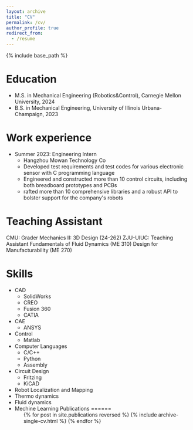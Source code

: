 ```yaml
---
layout: archive
title: "CV"
permalink: /cv/
author_profile: true
redirect_from:
  - /resume
---
```


{% include base_path %}

Education
======
* M.S. in Mechanical Engineering (Robotics&Control), Carnegie Mellon University, 2024
* B.S. in Mechanical Engineering, University of Illinois Urbana-Champaign, 2023

Work experience
======
* Summer 2023: Engineering Intern
  * Hangzhou Mowan Technology Co
  * Developed test requirements and test codes for various electronic sensor with C programming language
  * Engineered and constructed more than 10 control circuits, including both breadboard prototypes and PCBs
  * rafted more than 10 comprehensive libraries and a robust API to bolster support for the company's robots
    

Teaching Assistant
======
CMU: Grader
Mechanics II: 3D Design (24-262)
ZJU-UIUC: Teaching Assistant
Fundamentals of Fluid Dynamics (ME 310)
Design for Manufacturability (ME 270)  

Skills
======
* CAD
  * SolidWorks
  * CREO
  * Fusion 360
  * CATIA
* CAE
  * ANSYS
* Control
  * Matlab
* Computer Languages
  * C/C++
  * Python
  * Assembly
* Circuit Design
  * Fritzing
  * KiCAD
* Robot Localization and Mapping
* Thermo dynamics
* Fluid dynamics
* Mechine Learning
Publications
======
  <ul>{% for post in site.publications reversed %}
    {% include archive-single-cv.html %}
  {% endfor %}</ul>

  


